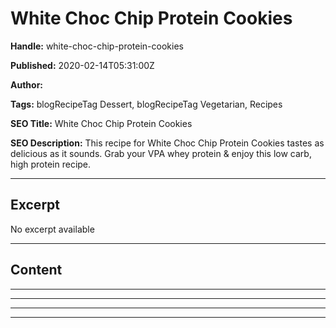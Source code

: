 # White Choc Chip Protein Cookies

**Handle:** white-choc-chip-protein-cookies

**Published:** 2020-02-14T05:31:00Z

**Author:**  

**Tags:** blogRecipeTag Dessert, blogRecipeTag Vegetarian, Recipes

**SEO Title:** White Choc Chip Protein Cookies

**SEO Description:** This recipe for White Choc Chip Protein Cookies tastes as delicious as it sounds. Grab your VPA whey protein & enjoy this low carb, high protein recipe.

---

## Excerpt

No excerpt available

---

## Content

---

---

---

---

